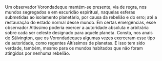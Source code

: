 ﻿Um observador Vorondadeque mantém-se presente, via de regra, nos mundos segregados e em escuridão espiritual, naquelas esferas submetidas ao isolamento planetário, por causa da rebelião e do erro; até a restauração do estado normal desse mundo. Em certas emergências, esse observador Altíssimo poderia exercer a autoridade absoluta e arbitrária sobre cada ser celeste designado para aquele planeta. Consta, nos anais de Sálvington, que os Vorondadeques algumas vezes exerceram esse tipo de autoridade, como regentes Altíssimos de planetas. E isso tem sido verdade, também, mesmo para os mundos habitados que não foram atingidos por nenhuma rebelião.